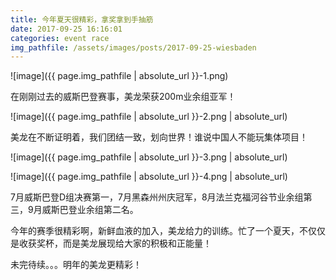 ```yaml
---
title: 今年夏天很精彩，拿奖拿到手抽筋
date: 2017-09-25 16:16:01
categories: event race
img_pathfile: /assets/images/posts/2017-09-25-wiesbaden
---
```



![image]({{ page.img_pathfile | absolute_url }}-1.png)


在刚刚过去的威斯巴登赛事，美龙荣获200m业余组亚军！

![image]({{ page.img_pathfile | absolute_url }}-2.png | absolute_url)

美龙在不断证明着，我们团结一致，划向世界！谁说中国人不能玩集体项目！

![image]({{ page.img_pathfile | absolute_url }}-3.png | absolute_url)

![image]({{ page.img_pathfile | absolute_url }}-4.png | absolute_url)


7月威斯巴登D组决赛第一，7月黑森州州庆冠军，8月法兰克福河谷节业余组第三，9月威斯巴登业余组第二名。

今年的赛季很精彩啊，新鲜血液的加入，美龙给力的训练。忙了一个夏天，不仅仅是收获奖杯，而是美龙展现给大家的积极和正能量！

未完待续。。。明年的美龙更精彩！
